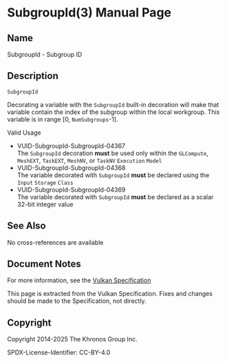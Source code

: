 # SubgroupId(3) Manual Page

## Name

SubgroupId - Subgroup ID



## [](#_description)Description

`SubgroupId`

Decorating a variable with the `SubgroupId` built-in decoration will make that variable contain the index of the subgroup within the local workgroup. This variable is in range \[0, `NumSubgroups`-1].

Valid Usage

- [](#VUID-SubgroupId-SubgroupId-04367)VUID-SubgroupId-SubgroupId-04367  
  The `SubgroupId` decoration **must** be used only within the `GLCompute`, `MeshEXT`, `TaskEXT`, `MeshNV`, or `TaskNV` `Execution` `Model`
- [](#VUID-SubgroupId-SubgroupId-04368)VUID-SubgroupId-SubgroupId-04368  
  The variable decorated with `SubgroupId` **must** be declared using the `Input` `Storage` `Class`
- [](#VUID-SubgroupId-SubgroupId-04369)VUID-SubgroupId-SubgroupId-04369  
  The variable decorated with `SubgroupId` **must** be declared as a scalar 32-bit integer value

## [](#_see_also)See Also

No cross-references are available

## [](#_document_notes)Document Notes

For more information, see the [Vulkan Specification](https://registry.khronos.org/vulkan/specs/latest/html/vkspec.html#SubgroupId)

This page is extracted from the Vulkan Specification. Fixes and changes should be made to the Specification, not directly.

## [](#_copyright)Copyright

Copyright 2014-2025 The Khronos Group Inc.

SPDX-License-Identifier: CC-BY-4.0